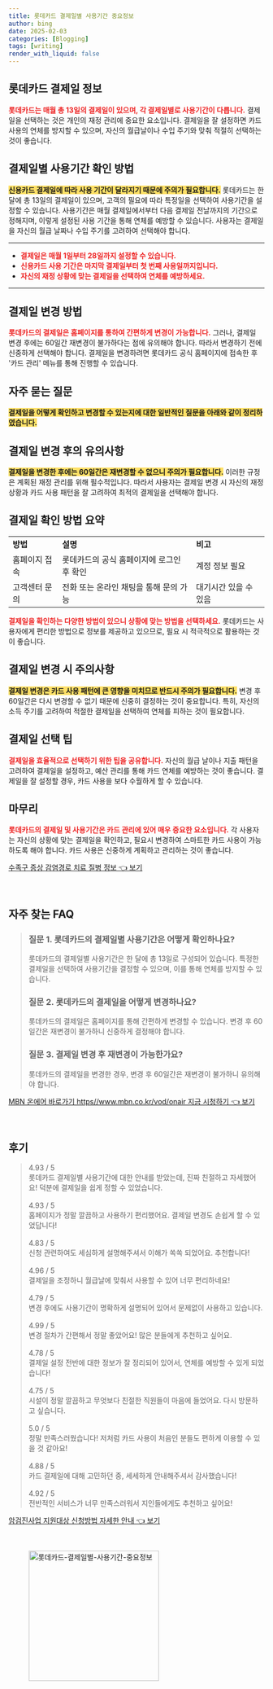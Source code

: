 ```yaml
---
title: 롯데카드 결제일별 사용기간 중요정보
author: bing
date: 2025-02-03
categories: [Blogging]
tags: [writing]
render_with_liquid: false
---
```



<h2 id='롯데카드 결제일 정보'>롯데카드 결제일 정보</h2>

<p><b><span style="color: #ee2323;">롯데카드는 매월 총 13일의 결제일이 있으며, 각 결제일별로 사용기간이 다릅니다.</span></b> 결제일을 선택하는 것은 개인의 재정 관리에 중요한 요소입니다. 결제일을 잘 설정하면 카드 사용의 연체를 방지할 수 있으며, 자신의 월급날이나 수입 주기와 맞춰 적절히 선택하는 것이 좋습니다. </p>

<h2 id='결제일별 사용기간 확인 방법'>결제일별 사용기간 확인 방법</h2>

<p><b><span style="background-color: #ffe066;">신용카드 결제일에 따라 사용 기간이 달라지기 때문에 주의가 필요합니다.</span></b> 롯데카드는 한 달에 총 13일의 결제일이 있으며, 고객의 필요에 따라 특정일을 선택하여 사용기간을 설정할 수 있습니다. 사용기간은 매월 결제일에서부터 다음 결제일 전날까지의 기간으로 정해지며, 이렇게 설정된 사용 기간을 통해 연체를 예방할 수 있습니다. 사용자는 결제일을 자신의 월급 날짜나 수입 주기를 고려하여 선택해야 합니다. </p>

<hr />

<ul>
    <li><b><span style="color: #ee2323;">결제일은 매월 1일부터 28일까지 설정할 수 있습니다.</span></b></li>
    <li><b><span style="color: #ee2323;">신용카드 사용 기간은 마지막 결제일부터 첫 번째 사용일까지입니다.</span></b></li>
    <li><b><span style="color: #ee2323;">자신의 재정 상황에 맞는 결제일을 선택하여 연체를 예방하세요.</span></b></li>
</ul>

<hr />

<h2 id='결제일 변경 방법'>결제일 변경 방법</h2>

<p><b><span style="color: #ee2323;">롯데카드의 결제일은 홈페이지를 통하여 간편하게 변경이 가능합니다.</span></b> 그러나, 결제일 변경 후에는 60일간 재변경이 불가하다는 점에 유의해야 합니다. 따라서 변경하기 전에 신중하게 선택해야 합니다. 결제일을 변경하려면 롯데카드 공식 홈페이지에 접속한 후 '카드 관리' 메뉴를 통해 진행할 수 있습니다. </p>

<h2 id='자주 묻는 질문'>자주 묻는 질문</h2>

<p><b><span style="background-color: #ffe066;">결제일을 어떻게 확인하고 변경할 수 있는지에 대한 일반적인 질문을 아래와 같이 정리하였습니다.</span></b></p>

<h2 id='결제일 변경 후의 유의사항'>결제일 변경 후의 유의사항</h2>

<p><b><span style="background-color: #ffe066;">결제일을 변경한 후에는 60일간은 재변경할 수 없으니 주의가 필요합니다.</span></b> 이러한 규정은 계획된 재정 관리를 위해 필수적입니다. 따라서 사용자는 결제일 변경 시 자신의 재정 상황과 카드 사용 패턴을 잘 고려하여 최적의 결제일을 선택해야 합니다. </p>

<h2 id='결제일 확인 방법 요약'>결제일 확인 방법 요약</h2>

<table>
    <tr>
        <td><b>방법</b></td>
        <td><b>설명</b></td>
        <td><b>비고</b></td>
    </tr>
    <tr>
        <td>홈페이지 접속</td>
        <td>롯데카드의 공식 홈페이지에 로그인 후 확인</td>
        <td>계정 정보 필요</td>
    </tr>
    <tr>
        <td>고객센터 문의</td>
        <td>전화 또는 온라인 채팅을 통해 문의 가능</td>
        <td>대기시간 있을 수 있음</td>
    </tr>
</table>

<p><b><span style="color: #ee2323;">결제일을 확인하는 다양한 방법이 있으니 상황에 맞는 방법을 선택하세요.</span></b> 롯데카드는 사용자에게 편리한 방법으로 정보를 제공하고 있으므로, 필요 시 적극적으로 활용하는 것이 좋습니다.</p>

<h2 id='결제일 변경 시 주의사항'>결제일 변경 시 주의사항</h2>

<p><b><span style="background-color: #ffe066;">결제일 변경은 카드 사용 패턴에 큰 영향을 미치므로 반드시 주의가 필요합니다.</span></b> 변경 후 60일간은 다시 변경할 수 없기 때문에 신중히 결정하는 것이 중요합니다. 특히, 자신의 소득 주기를 고려하여 적절한 결제일을 선택하여 연체를 피하는 것이 필요합니다. </p>

<h2 id='결제일 선택 팁'>결제일 선택 팁</h2>

<p><b><span style="color: #ee2323;">결제일을 효율적으로 선택하기 위한 팁을 공유합니다.</span></b> 자신의 월급 날이나 지출 패턴을 고려하여 결제일을 설정하고, 예산 관리를 통해 카드 연체를 예방하는 것이 좋습니다. 결제일을 잘 설정할 경우, 카드 사용을 보다 수월하게 할 수 있습니다.</p>

<h2 id='마무리'>마무리</h2>

<p><b><span style="color: #ee2323;">롯데카드의 결제일 및 사용기간은 카드 관리에 있어 매우 중요한 요소입니다.</span></b> 각 사용자는 자신의 상황에 맞는 결제일을 확인하고, 필요시 변경하여 스마트한 카드 사용이 가능하도록 해야 합니다. 카드 사용은 신중하게 계획하고 관리하는 것이 좋습니다.</p>


<p><a class="click-button" title="수족구 증상 감염경로 치료 질병 정보" href="https://adkhouse.github.io/posts/%EC%88%98%EC%A1%B1%EA%B5%AC-%EC%A6%9D%EC%83%81-%EA%B0%90%EC%97%BC%EA%B2%BD%EB%A1%9C-%EC%B9%98%EB%A3%8C-%EC%A7%88%EB%B3%91-%EC%A0%95%EB%B3%B4/" rel="dofollow">수족구 증상 감염경로 치료 질병 정보 👈 보기</a></p><br>
<h2 id='자주_찾는_FAQ'>자주 찾는 FAQ</h2>
<div itemscope="" itemtype="https://schema.org/FAQPage"> 
<blockquote> 
<div itemscope="" itemprop="mainEntity" itemtype="https://schema.org/Question"> 
<h3 itemprop="name">질문 1. 롯데카드의 결제일별 사용기간은 어떻게 확인하나요?</h3> 
<div itemscope="" itemprop="acceptedAnswer" itemtype="https://schema.org/Answer"> 
<span itemprop="text"> 
<p>롯데카드의 결제일별 사용기간은 한 달에 총 13일로 구성되어 있습니다. 특정한 결제일을 선택하여 사용기간을 결정할 수 있으며, 이를 통해 연체를 방지할 수 있습니다.</p> 
</span> 
</div> 
</div> 

<div itemscope="" itemprop="mainEntity" itemtype="https://schema.org/Question"> 
<h3 itemprop="name">질문 2. 롯데카드의 결제일을 어떻게 변경하나요?</h3> 
<div itemscope="" itemprop="acceptedAnswer" itemtype="https://schema.org/Answer"> 
<span itemprop="text"> 
<p>롯데카드의 결제일은 홈페이지를 통해 간편하게 변경할 수 있습니다. 변경 후 60일간은 재변경이 불가하니 신중하게 결정해야 합니다.</p> 
</span> 
</div> 
</div> 

<div itemscope="" itemprop="mainEntity" itemtype="https://schema.org/Question"> 
<h3 itemprop="name">질문 3. 결제일 변경 후 재변경이 가능한가요?</h3> 
<div itemscope="" itemprop="acceptedAnswer" itemtype="https://schema.org/Answer"> 
<span itemprop="text"> 
<p>롯데카드의 결제일을 변경한 경우, 변경 후 60일간은 재변경이 불가하니 유의해야 합니다.</p> 
</span> 
</div> 
</div> 

</blockquote> 
</div>
<p><a class="click-button" title="MBN 온에어 바로가기 https//www.mbn.co.kr/vod/onair 지금 시청하기" href="https://adkhouse.github.io/posts/MBN-%EC%98%A8%EC%97%90%EC%96%B4-%EB%B0%94%EB%A1%9C%EA%B0%80%EA%B8%B0-httpswww.mbn.co.krvodonair-%EC%A7%80%EA%B8%88-%EC%8B%9C%EC%B2%AD%ED%95%98%EA%B8%B0/" rel="dofollow">MBN 온에어 바로가기 https//www.mbn.co.kr/vod/onair 지금 시청하기 👈 보기</a></p><br>
<h2 id='후기'>후기</h2>
<div itemscope itemtype="https://schema.org/Product">
  <blockquote>
  <div itemprop="review" itemscope itemtype="https://schema.org/Review">
      <div itemprop="reviewRating" itemscope itemtype="https://schema.org/Rating"> <span itemprop="ratingValue">4.93</span> / <span itemprop="bestRating">5</span> </div>
      <span itemprop="reviewBody">롯데카드 결제일별 사용기간에 대한 안내를 받았는데, 진짜 친절하고 자세했어요! 덕분에 결제일을 쉽게 정할 수 있었습니다.</span>
  </div>
  <br>
  <div itemprop="review" itemscope itemtype="https://schema.org/Review">
      <div itemprop="reviewRating" itemscope itemtype="https://schema.org/Rating"> <span itemprop="ratingValue">4.93</span> / <span itemprop="bestRating">5</span> </div>
      <span itemprop="reviewBody">홈페이지가 정말 깔끔하고 사용하기 편리했어요. 결제일 변경도 손쉽게 할 수 있었답니다!</span>
  </div>
  <br>
  <div itemprop="review" itemscope itemtype="https://schema.org/Review">
      <div itemprop="reviewRating" itemscope itemtype="https://schema.org/Rating"> <span itemprop="ratingValue">4.83</span> / <span itemprop="bestRating">5</span> </div>
      <span itemprop="reviewBody">신청 관련하여도 세심하게 설명해주셔서 이해가 쏙쏙 되었어요. 추천합니다!</span>
  </div>
  <br>
  <div itemprop="review" itemscope itemtype="https://schema.org/Review">
      <div itemprop="reviewRating" itemscope itemtype="https://schema.org/Rating"> <span itemprop="ratingValue">4.96</span> / <span itemprop="bestRating">5</span> </div>
      <span itemprop="reviewBody">결제일을 조정하니 월급날에 맞춰서 사용할 수 있어 너무 편리하네요!</span>
  </div>
  <br>
  <div itemprop="review" itemscope itemtype="https://schema.org/Review">
      <div itemprop="reviewRating" itemscope itemtype="https://schema.org/Rating"> <span itemprop="ratingValue">4.79</span> / <span itemprop="bestRating">5</span> </div>
      <span itemprop="reviewBody">변경 후에도 사용기간이 명확하게 설명되어 있어서 문제없이 사용하고 있습니다.</span>
  </div>
  <br>
  <div itemprop="review" itemscope itemtype="https://schema.org/Review">
      <div itemprop="reviewRating" itemscope itemtype="https://schema.org/Rating"> <span itemprop="ratingValue">4.99</span> / <span itemprop="bestRating">5</span> </div>
      <span itemprop="reviewBody">변경 절차가 간편해서 정말 좋았어요! 많은 분들에게 추천하고 싶어요.</span>
  </div>
  <br>
  <div itemprop="review" itemscope itemtype="https://schema.org/Review">
      <div itemprop="reviewRating" itemscope itemtype="https://schema.org/Rating"> <span itemprop="ratingValue">4.78</span> / <span itemprop="bestRating">5</span> </div>
      <span itemprop="reviewBody">결제일 설정 전반에 대한 정보가 잘 정리되어 있어서, 연체를 예방할 수 있게 되었습니다!</span>
  </div>
  <br>
  <div itemprop="review" itemscope itemtype="https://schema.org/Review">
      <div itemprop="reviewRating" itemscope itemtype="https://schema.org/Rating"> <span itemprop="ratingValue">4.75</span> / <span itemprop="bestRating">5</span> </div>
      <span itemprop="reviewBody">시설이 정말 깔끔하고 무엇보다 친절한 직원들이 마음에 들었어요. 다시 방문하고 싶습니다.</span>
  </div>
  <br>
  <div itemprop="review" itemscope itemtype="https://schema.org/Review">
      <div itemprop="reviewRating" itemscope itemtype="https://schema.org/Rating"> <span itemprop="ratingValue">5.0</span> / <span itemprop="bestRating">5</span> </div>
      <span itemprop="reviewBody">정말 만족스러웠습니다! 저처럼 카드 사용이 처음인 분들도 편하게 이용할 수 있을 것 같아요!</span>
  </div>
  <br>
  <div itemprop="review" itemscope itemtype="https://schema.org/Review">
      <div itemprop="reviewRating" itemscope itemtype="https://schema.org/Rating"> <span itemprop="ratingValue">4.88</span> / <span itemprop="bestRating">5</span> </div>
      <span itemprop="reviewBody">카드 결제일에 대해 고민하던 중, 세세하게 안내해주셔서 감사했습니다!</span>
  </div>
  <br>
  <div itemprop="review" itemscope itemtype="https://schema.org/Review">
      <div itemprop="reviewRating" itemscope itemtype="https://schema.org/Rating"> <span itemprop="ratingValue">4.92</span> / <span itemprop="bestRating">5</span> </div>
      <span itemprop="reviewBody">전반적인 서비스가 너무 만족스러워서 지인들에게도 추천하고 싶어요!</span>
  </div>
  </blockquote>
</div>
<p><a class="click-button" title="암검진사업 지원대상 신청방법 자세한 안내" href="https://adkhouse.github.io/posts/%EC%95%94%EA%B2%80%EC%A7%84%EC%82%AC%EC%97%85-%EC%A7%80%EC%9B%90%EB%8C%80%EC%83%81-%EC%8B%A0%EC%B2%AD%EB%B0%A9%EB%B2%95-%EC%9E%90%EC%84%B8%ED%95%9C-%EC%95%88%EB%82%B4/" rel="dofollow">암검진사업 지원대상 신청방법 자세한 안내 👈 보기</a></p><br>
<figure class="image"><img src="https://adkhouse.github.io/assets/img/thumbnail/롯데카드-결제일별-사용기간-중요정보.webp" alt="롯데카드-결제일별-사용기간-중요정보" width="256" height="256"></figure>